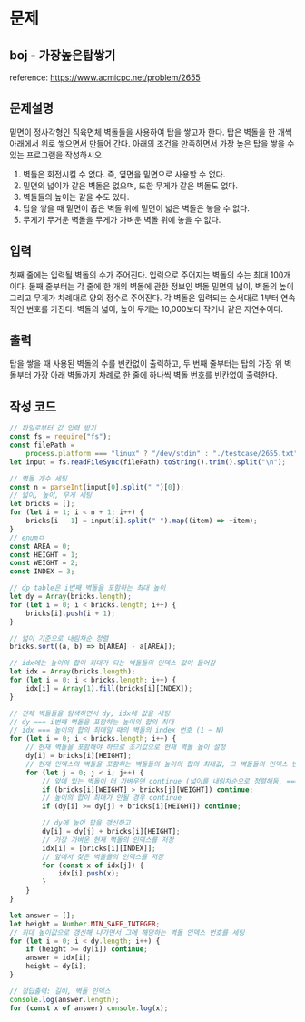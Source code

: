 # 문제

## boj - 가장높은탑쌓기

reference: https://www.acmicpc.net/problem/2655

## 문제설명

밑면이 정사각형인 직육면체 벽돌들을 사용하여 탑을 쌓고자 한다.
탑은 벽돌을 한 개씩 아래에서 위로 쌓으면서 만들어 간다.
아래의 조건을 만족하면서 가장 높은 탑을 쌓을 수 있는 프로그램을 작성하시오.

1. 벽돌은 회전시킬 수 없다. 즉, 옆면을 밑면으로 사용할 수 없다.
2. 밑면의 넓이가 같은 벽돌은 없으며, 또한 무게가 같은 벽돌도 없다.
3. 벽돌들의 높이는 같을 수도 있다.
4. 탑을 쌓을 때 밑면이 좁은 벽돌 위에 밑면이 넓은 벽돌은 놓을 수 없다.
5. 무게가 무거운 벽돌을 무게가 가벼운 벽돌 위에 놓을 수 없다.

## 입력

첫째 줄에는 입력될 벽돌의 수가 주어진다. 입력으로 주어지는 벽돌의 수는 최대 100개이다.
둘째 줄부터는 각 줄에 한 개의 벽돌에 관한 정보인 벽돌 밑면의 넓이, 벽돌의 높이 그리고 무게가 차례대로 양의 정수로 주어진다.
각 벽돌은 입력되는 순서대로 1부터 연속적인 번호를 가진다. 벽돌의 넓이, 높이 무게는 10,000보다 작거나 같은 자연수이다.

## 출력

탑을 쌓을 때 사용된 벽돌의 수를 빈칸없이 출력하고,
두 번째 줄부터는 탑의 가장 위 벽돌부터 가장 아래 벽돌까지 차례로 한 줄에 하나씩 벽돌 번호를 빈칸없이 출력한다.

## 작성 코드

```js
// 파일로부터 값 입력 받기
const fs = require("fs");
const filePath =
	process.platform === "linux" ? "/dev/stdin" : "./testcase/2655.txt";
let input = fs.readFileSync(filePath).toString().trim().split("\n");

// 벽돌 개수 세팅
const n = parseInt(input[0].split(" ")[0]);
// 넓이, 높이, 무게 세팅
let bricks = [];
for (let i = 1; i < n + 1; i++) {
	bricks[i - 1] = input[i].split(" ").map((item) => +item);
}
// enumㅁ
const AREA = 0;
const HEIGHT = 1;
const WEIGHT = 2;
const INDEX = 3;

// dp table은 i번째 벽돌을 포함하는 최대 높이
let dy = Array(bricks.length);
for (let i = 0; i < bricks.length; i++) {
	bricks[i].push(i + 1);
}

// 넓이 기준으로 내림차순 정렬
bricks.sort((a, b) => b[AREA] - a[AREA]);

// idx에는 높이의 합이 최대가 되는 벽돌들의 인덱스 값이 들어감
let idx = Array(bricks.length);
for (let i = 0; i < bricks.length; i++) {
	idx[i] = Array(1).fill(bricks[i][INDEX]);
}

// 전체 벽돌들을 탐색하면서 dy, idx에 값을 세팅
// dy === i번째 벽돌을 포함하는 높이의 합의 최대
// idx === 높이의 합의 최대일 때의 벽돌의 index 번호 (1 ~ N)
for (let i = 0; i < bricks.length; i++) {
	// 현재 벽돌을 포함해야 하므로 초기값으로 현재 벽돌 높이 설정
	dy[i] = bricks[i][HEIGHT];
	// 현재 인덱스의 벽돌을 포함하는 벽돌들의 높이의 합의 최대값, 그 벽돌들의 인덱스 번호를 세팅
	for (let j = 0; j < i; j++) {
		// 앞에 있는 벽돌이 더 가벼우면 continue (넓이를 내림차순으로 정렬해둠, === 포함해도 조건에 의해 결과는 같음)
		if (bricks[i][WEIGHT] > bricks[j][WEIGHT]) continue;
		// 높이의 합이 최대가 안될 경우 continue
		if (dy[i] >= dy[j] + bricks[i][HEIGHT]) continue;

		// dy에 높이 합을 갱신하고
		dy[i] = dy[j] + bricks[i][HEIGHT];
		// 가장 가벼운 현재 벽돌의 인덱스를 저장
		idx[i] = [bricks[i][INDEX]];
		// 앞에서 찾은 벽돌들의 인덱스를 저장
		for (const x of idx[j]) {
			idx[i].push(x);
		}
	}
}

let answer = [];
let height = Number.MIN_SAFE_INTEGER;
// 최대 높이값으로 갱신해 나가면서 그에 해당하는 벽돌 인덱스 번호를 세팅
for (let i = 0; i < dy.length; i++) {
	if (height >= dy[i]) continue;
	answer = idx[i];
	height = dy[i];
}

// 정답출력: 길이, 벽돌 인덱스
console.log(answer.length);
for (const x of answer) console.log(x);
```

